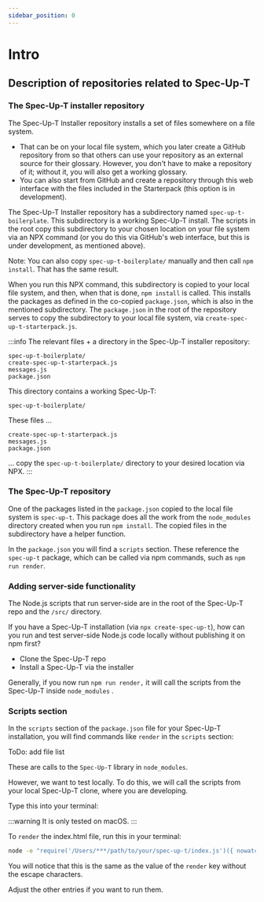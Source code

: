 ```yaml
---
sidebar_position: 0
---
```


# Intro

## Description of repositories related to Spec-Up-T

### The Spec-Up-T installer repository

The Spec-Up-T Installer repository installs a set of files somewhere on a file system.

- That can be on your local file system, which you later create a GitHub repository from so that others can use your repository as an external source for their glossary. However, you don't have to make a repository of it; without it, you will also get a working glossary.
- You can also start from GitHub and create a repository through this web interface with the files included in the Starterpack (this option is in development).

The Spec-Up-T Installer repository has a subdirectory named `spec-up-t-boilerplate`. This subdirectory is a working Spec-Up-T install. The scripts in the root copy this subdirectory to your chosen location on your file system via an NPX command (or you do this via GitHub's web interface, but this is under development, as mentioned above).

Note: You can also copy `spec-up-t-boilerplate/` manually and then call `npm install`. That has the same result.

When you run this NPX command, this subdirectory is copied to your local file system, and then, when that is done, `npm install` is called. This installs the packages as defined in the co-copied `package.json`, which is also in the mentioned subdirectory. The `package.json` in the root of the repository serves to copy the subdirectory to your local file system, via `create-spec-up-t-starterpack.js`.

:::info
The relevant files + a directory in the Spec-Up-T installer repository:

```
spec-up-t-boilerplate/
create-spec-up-t-starterpack.js
messages.js
package.json
```

This directory contains a working Spec-Up-T:
```
spec-up-t-boilerplate/
```

These files …

```
create-spec-up-t-starterpack.js
messages.js
package.json
```

… copy the `spec-up-t-boilerplate/` directory to your desired location via NPX.
:::

### The Spec-Up-T repository

One of the packages listed in the `package.json` copied to the local file system is `spec-up-t`. This package does all the work from the `node_modules` directory created when you run `npm install`. The copied files in the subdirectory have a helper function.

In the `package.json` you will find a `scripts` section. These reference the `spec-up-t` package, which can be called via npm commands, such as `npm run render`.

### Adding server-side functionality

The Node.js scripts that run server-side are in the root of the Spec-Up-T repo and the `/src/` directory.

If you have a Spec-Up-T installation (via `npx create-spec-up-t`), how can you run and test server-side Node.js code locally without publishing it on npm first?

- Clone the Spec-Up-T repo
- Install a Spec-Up-T via the installer
  
Generally, if you now run `npm run render,` it will call the scripts from the Spec-Up-T inside `node_modules` .

### Scripts section

In the `scripts` section of the `package.json` file for your Spec-Up-T installation, you will find commands like `render` in the `scripts` section:

ToDo: add file list

These are calls to the `Spec-Up-T` library in `node_modules`.

However, we want to test locally. To do this, we will call the scripts from your local Spec-Up-T clone, where you are developing.

Type this into your terminal:

:::warning
It is only tested on macOS.
:::

To `render` the index.html file, run this in your terminal:

```bash
node -e "require('/Users/***/path/to/your/spec-up-t/index.js')({ nowatch: true })"
```

You will notice that this is the same as the value of the `render` key without the escape characters.

Adjust the other entries if you want to run them.
